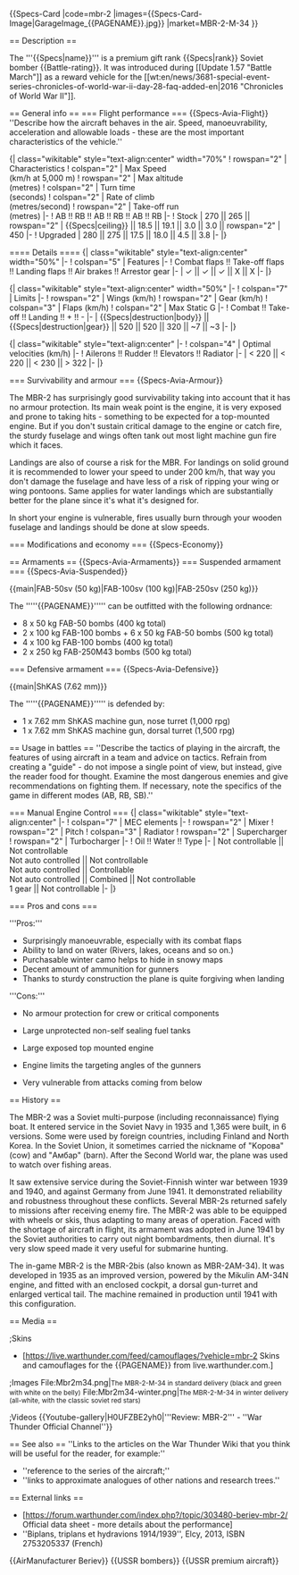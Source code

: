 {{Specs-Card
|code=mbr-2
|images={{Specs-Card-Image|GarageImage_{{PAGENAME}}.jpg}}
|market=MBR-2-M-34
}}

== Description ==

<!-- ''In the description, the first part should be about the history of and the creation and combat usage of the aircraft, as well as its key features. In the second part, tell the reader about the aircraft in the game. Insert a screenshot of the vehicle, so that if the novice player does not remember the vehicle by name, he will immediately understand what kind of vehicle the article is talking about.'' -->

The '''{{Specs|name}}''' is a premium gift rank {{Specs|rank}} Soviet bomber {{Battle-rating}}. It was introduced during [[Update 1.57 "Battle March"]] as a reward vehicle for the [[wt:en/news/3681-special-event-series-chronicles-of-world-war-ii-day-28-faq-added-en|2016 "Chronicles of World War II"]].

== General info ==
=== Flight performance ===
{{Specs-Avia-Flight}}
''Describe how the aircraft behaves in the air. Speed, manoeuvrability, acceleration and allowable loads - these are the most important characteristics of the vehicle.''

{| class="wikitable" style="text-align:center" width="70%"
! rowspan="2" | Characteristics
! colspan="2" | Max Speed<br>(km/h at 5,000 m)
! rowspan="2" | Max altitude<br>(metres)
! colspan="2" | Turn time<br>(seconds)
! colspan="2" | Rate of climb<br>(metres/second)
! rowspan="2" | Take-off run<br>(metres)
|-
! AB !! RB !! AB !! RB !! AB !! RB
|-
! Stock
| 270 || 265 || rowspan="2" | {{Specs|ceiling}} || 18.5 || 19.1 || 3.0 || 3.0 || rowspan="2" | 450
|-
! Upgraded
| 280 || 275 || 17.5 || 18.0 || 4.5 || 3.8
|-
|}

==== Details ====
{| class="wikitable" style="text-align:center" width="50%"
|-
! colspan="5" | Features
|-
! Combat flaps !! Take-off flaps !! Landing flaps !! Air brakes !! Arrestor gear
|-
| ✓ || ✓ || ✓ || X || X <!-- ✓ -->
|-
|}

{| class="wikitable" style="text-align:center" width="50%"
|-
! colspan="7" | Limits
|-
! rowspan="2" | Wings (km/h)
! rowspan="2" | Gear (km/h)
! colspan="3" | Flaps (km/h)
! colspan="2" | Max Static G
|-
! Combat !! Take-off !! Landing !! + !! -
|-
| {{Specs|destruction|body}} || {{Specs|destruction|gear}} || 520 || 520 || 320 || ~7 || ~3
|-
|}

{| class="wikitable" style="text-align:center"
|-
! colspan="4" | Optimal velocities (km/h)
|-
! Ailerons !! Rudder !! Elevators !! Radiator
|-
| < 220 || < 220 || < 230 || > 322
|-
|}

=== Survivability and armour ===
{{Specs-Avia-Armour}}

<!-- ''Examine the survivability of the aircraft. Note how vulnerable the structure is and how secure the pilot is, whether the fuel tanks are armoured, etc. Describe the armour, if there is any, and also mention the vulnerability of other critical aircraft systems.'' -->

The MBR-2 has surprisingly good survivability taking into account that it has no armour protection. Its main weak point is the engine, it is very exposed and prone to taking hits - something to be expected for a top-mounted engine. But if you don't sustain critical damage to the engine or catch fire, the sturdy fuselage and wings often tank out most light machine gun fire which it faces.

Landings are also of course a risk for the MBR. For landings on solid ground it is recommended to lower your speed to under 200 km/h, that way you don't damage the fuselage and have less of a risk of ripping your wing or wing pontoons. Same applies for water landings which are substantially better for the plane since it's what it's designed for.

In short your engine is vulnerable, fires usually burn through your wooden fuselage and landings should be done at slow speeds.

=== Modifications and economy ===
{{Specs-Economy}}

== Armaments ==
{{Specs-Avia-Armaments}}
=== Suspended armament ===
{{Specs-Avia-Suspended}}

<!-- ''Describe the aircraft's suspended armament: additional cannons under the wings, bombs, rockets and torpedoes. This section is especially important for bombers and attackers. If there is no suspended weaponry remove this subsection.'' -->

{{main|FAB-50sv (50 kg)|FAB-100sv (100 kg)|FAB-250sv (250 kg)}}

The '''''{{PAGENAME}}''''' can be outfitted with the following ordnance:

- 8 x 50 kg FAB-50 bombs (400 kg total)
- 2 x 100 kg FAB-100 bombs + 6 x 50 kg FAB-50 bombs (500 kg total)
- 4 x 100 kg FAB-100 bombs (400 kg total)
- 2 x 250 kg FAB-250M43 bombs (500 kg total)

=== Defensive armament ===
{{Specs-Avia-Defensive}}

<!-- ''Defensive armament with turret machine guns or cannons, crewed by gunners. Examine the number of gunners and what belts or drums are better to use. If defensive weaponry is not available, remove this subsection.'' -->

{{main|ShKAS (7.62 mm)}}

The '''''{{PAGENAME}}''''' is defended by:

- 1 x 7.62 mm ShKAS machine gun, nose turret (1,000 rpg)
- 1 x 7.62 mm ShKAS machine gun, dorsal turret (1,500 rpg)

== Usage in battles ==
''Describe the tactics of playing in the aircraft, the features of using aircraft in a team and advice on tactics. Refrain from creating a "guide" - do not impose a single point of view, but instead, give the reader food for thought. Examine the most dangerous enemies and give recommendations on fighting them. If necessary, note the specifics of the game in different modes (AB, RB, SB).''

=== Manual Engine Control ===
{| class="wikitable" style="text-align:center"
|-
! colspan="7" | MEC elements
|-
! rowspan="2" | Mixer
! rowspan="2" | Pitch
! colspan="3" | Radiator
! rowspan="2" | Supercharger
! rowspan="2" | Turbocharger
|-
! Oil !! Water !! Type
|-
| Not controllable || Not controllable<br>Not auto controlled || Not controllable<br>Not auto controlled || Controllable<br>Not auto controlled || Combined || Not controllable<br>1 gear || Not controllable
|-
|}

=== Pros and cons ===

<!-- ''Summarise and briefly evaluate the vehicle in terms of its characteristics and combat effectiveness. Mark its pros and cons in the bulleted list. Try not to use more than 6 points for each of the characteristics. Avoid using categorical definitions such as "bad", "good" and the like - use substitutions with softer forms such as "inadequate" and "effective".'' -->

'''Pros:'''

- Surprisingly manoeuvrable, especially with its combat flaps
- Ability to land on water (Rivers, lakes, oceans and so on.)
- Purchasable winter camo helps to hide in snowy maps
- Decent amount of ammunition for gunners
- Thanks to sturdy construction the plane is quite forgiving when landing

'''Cons:'''

- No armour protection for crew or critical components
- Large unprotected non-self sealing fuel tanks
- Large exposed top mounted engine
- Engine limits the targeting angles of the gunners

- Very vulnerable from attacks coming from below

== History ==

<!-- ''Describe the history of the creation and combat usage of the aircraft in more detail than in the introduction. If the historical reference turns out to be too long, take it to a separate article, taking a link to the article about the vehicle and adding a block "/History" (example: <nowiki>https://wiki.warthunder.com/(Vehicle-name)/History</nowiki>) and add a link to it here using the <code>main</code> template. Be sure to reference text and sources by using <code><nowiki><ref></ref></nowiki></code>, as well as adding them at the end of the article with <code><nowiki><references /></nowiki></code>. This section may also include the vehicle's dev blog entry (if applicable) and the in-game encyclopedia description (under <code><nowiki>=== In-game description ===</nowiki></code>, also if applicable).'' -->

The MBR-2 was a Soviet multi-purpose (including reconnaissance) flying boat. It entered service in the Soviet Navy in 1935 and 1,365 were built, in 6 versions. Some were used by foreign countries, including Finland and North Korea. In the Soviet Union, it sometimes carried the nickname of "Kорова" (cow) and "Амбар" (barn). After the Second World war, the plane was used to watch over fishing areas.

It saw extensive service during the Soviet-Finnish winter war between 1939 and 1940, and against Germany from June 1941. It demonstrated reliability and robustness throughout these conflicts. Several MBR-2s returned safely to missions after receiving enemy fire. The MBR-2 was able to be equipped with wheels or skis, thus adapting to many areas of operation. Faced with the shortage of aircraft in flight, its armament was adopted in June 1941 by the Soviet authorities to carry out night bombardments, then diurnal. It's very slow speed made it very useful for submarine hunting.

The in-game MBR-2 is the MBR-2bis (also known as MBR-2AM-34). It was developed in 1935 as an improved version, powered by the Mikulin AM-34N engine, and fitted with an enclosed cockpit, a dorsal gun-turret and enlarged vertical tail. The machine remained in production until 1941 with this configuration.

== Media ==

<!-- ''Excellent additions to the article would be video guides, screenshots from the game, and photos.'' -->

;Skins

- [https://live.warthunder.com/feed/camouflages/?vehicle=mbr-2 Skins and camouflages for the {{PAGENAME}} from live.warthunder.com.]

;Images
<gallery mode="packed-hover"  heights="200">
File:Mbr2m34.png|<small>The MBR-2-M-34 in standard delivery (black and green with white on the belly)</small>
File:Mbr2m34-winter.png|<small>The MBR-2-M-34 in winter delivery (all-white, with the classic soviet red stars)</small>
</gallery>

;Videos
{{Youtube-gallery|H0UFZBE2yh0|'''Review: MBR-2'''  - ''War Thunder Official Channel''}}

== See also ==
''Links to the articles on the War Thunder Wiki that you think will be useful for the reader, for example:''

- ''reference to the series of the aircraft;''
- ''links to approximate analogues of other nations and research trees.''

== External links ==

<!-- ''Paste links to sources and external resources, such as:''
* ''topic on the official game forum;''
* ''other literature.'' -->

- [https://forum.warthunder.com/index.php?/topic/303480-beriev-mbr-2/ Official data sheet - more details about the performance]
- ''Biplans, triplans et hydravions 1914/1939'', Elcy, 2013, <nowiki>ISBN 2753205337</nowiki> (French)

{{AirManufacturer Beriev}}
{{USSR bombers}}
{{USSR premium aircraft}}
